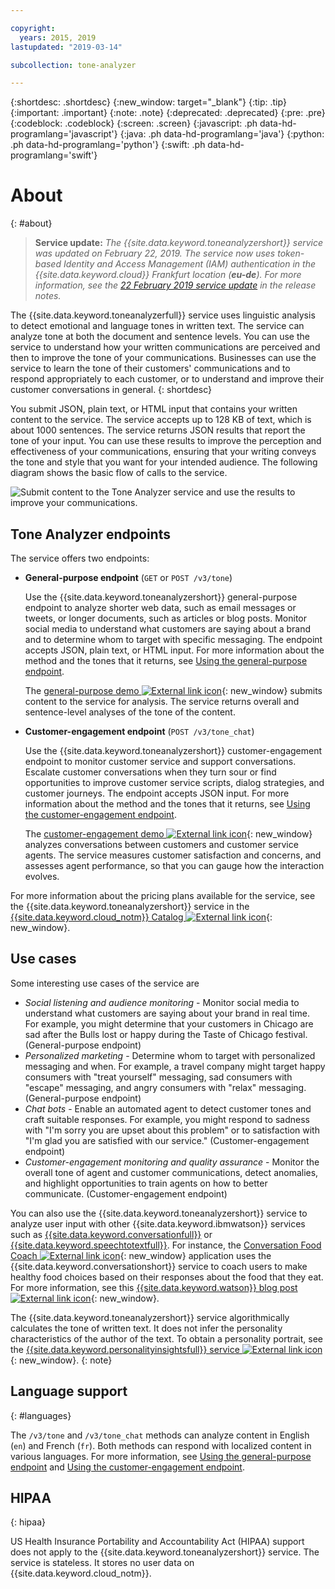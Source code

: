 ```yaml
---

copyright:
  years: 2015, 2019
lastupdated: "2019-03-14"

subcollection: tone-analyzer

---
```


{:shortdesc: .shortdesc}
{:new_window: target="_blank"}
{:tip: .tip}
{:important: .important}
{:note: .note}
{:deprecated: .deprecated}
{:pre: .pre}
{:codeblock: .codeblock}
{:screen: .screen}
{:javascript: .ph data-hd-programlang='javascript'}
{:java: .ph data-hd-programlang='java'}
{:python: .ph data-hd-programlang='python'}
{:swift: .ph data-hd-programlang='swift'}

# About
{: #about}

> **Service update:** *The {{site.data.keyword.toneanalyzershort}} service was updated on February 22, 2019. The service now uses token-based Identity and Access Management (IAM) authentication in the {{site.data.keyword.cloud}} Frankfurt location (**eu-de**). For more information, see the [22 February 2019 service update](/docs/services/tone-analyzer/release-notes.html#February2019) in the release notes.*

The {{site.data.keyword.toneanalyzerfull}} service uses linguistic analysis to detect emotional and language tones in written text. The service can analyze tone at both the document and sentence levels. You can use the service to understand how your written communications are perceived and then to improve the tone of your communications. Businesses can use the service to learn the tone of their customers' communications and to respond appropriately to each customer, or to understand and improve their customer conversations in general.
{: shortdesc}

You submit JSON, plain text, or HTML input that contains your written content to the service. The service accepts up to 128 KB of text, which is about 1000 sentences. The service returns JSON results that report the tone of your input. You can use these results to improve the perception and effectiveness of your communications, ensuring that your writing conveys the tone and style that you want for your intended audience. The following diagram shows the basic flow of calls to the service.

![Submit content to the Tone Analyzer service and use the results to improve your communications.](images/tone-analyzer.svg)

## Tone Analyzer endpoints

The service offers two endpoints:

-   **General-purpose endpoint** (`GET` or `POST /v3/tone`)

    Use the {{site.data.keyword.toneanalyzershort}} general-purpose endpoint to analyze shorter web data, such as email messages or tweets, or longer documents, such as articles or blog posts. Monitor social media to understand what customers are saying about a brand and to determine whom to target with specific messaging. The endpoint accepts JSON, plain text, or HTML input. For more information about the method and the tones that it returns, see [Using the general-purpose endpoint](/docs/services/tone-analyzer/using-tone.html).

    The [general-purpose demo ![External link icon](../../icons/launch-glyph.svg "External link icon")](https://tone-analyzer-demo.ng.bluemix.net/){: new_window} submits content to the service for analysis. The service returns overall and sentence-level analyses of the tone of the content.
-   **Customer-engagement endpoint** (`POST /v3/tone_chat`)

    Use the {{site.data.keyword.toneanalyzershort}} customer-engagement endpoint to monitor customer service and support conversations. Escalate customer conversations when they turn sour or find opportunities to improve customer service scripts, dialog strategies, and customer journeys. The endpoint accepts JSON input. For more information about the method and the tones that it returns, see [Using the customer-engagement endpoint](/docs/services/tone-analyzer/using-tone-chat.html).

    The [customer-engagement demo ![External link icon](../../icons/launch-glyph.svg "External link icon")](https://customer-engagement-demo.ng.bluemix.net/){: new_window} analyzes conversations between customers and customer service agents. The service measures customer satisfaction and concerns, and assesses agent performance, so that you can gauge how the interaction evolves.

For more information about the pricing plans available for the service, see the {{site.data.keyword.toneanalyzershort}} service in the [{{site.data.keyword.cloud_notm}} Catalog ![External link icon](../../icons/launch-glyph.svg "External link icon")](https://{DomainName}/catalog/services/tone-analyzer){: new_window}.

## Use cases

Some interesting use cases of the service are

-   *Social listening and audience monitoring* - Monitor social media to understand what customers are saying about your brand in real time. For example, you might determine that your customers in Chicago are sad after the Bulls lost or happy during the Taste of Chicago festival. (General-purpose endpoint)
-   *Personalized marketing* - Determine whom to target with personalized messaging and when. For example, a travel company might target happy consumers with "treat yourself" messaging, sad consumers with "escape" messaging, and angry consumers with "relax" messaging. (General-purpose endpoint)
-   *Chat bots* - Enable an automated agent to detect customer tones and craft suitable responses. For example, you might respond to sadness with "I'm sorry you are upset about this problem" or to satisfaction with "I'm glad you are satisfied with our service." (Customer-engagement endpoint)
-   *Customer-engagement monitoring and quality assurance* - Monitor the overall tone of agent and customer communications, detect anomalies, and highlight opportunities to train agents on how to better communicate. (Customer-engagement endpoint)

You can also use the {{site.data.keyword.toneanalyzershort}} service to analyze user input with other {{site.data.keyword.ibmwatson}} services such as [{{site.data.keyword.conversationfull}}](https://{DomainName}/docs/services/conversation/index.html) or [{{site.data.keyword.speechtotextfull}}](https://{DomainName}/docs/services/speech-to-text/index.html). For instance, the [Conversation Food Coach ![External link icon](../../icons/launch-glyph.svg "External link icon")](https://food-coach.ng.bluemix.net/){: new_window} application uses the {{site.data.keyword.conversationshort}} service to coach users to make healthy food choices based on their responses about the food that they eat. For more information, see this [{{site.data.keyword.watson}} blog post ![External link icon](../../icons/launch-glyph.svg "External link icon")](https://developer.ibm.com/watson/blog/2016/10/17/creating-a-compassionate-conversational-agent-using-watson-tone-analyzer-and-watson-conversation-services/){: new_window}.

The {{site.data.keyword.toneanalyzershort}} service algorithmically calculates the tone of written text. It does not infer the personality characteristics of the author of the text. To obtain a personality portrait, see the [{{site.data.keyword.personalityinsightsfull}} service ![External link icon](../../icons/launch-glyph.svg "External link icon")](https://{DomainName}/docs/services/personality-insights/index.html){: new_window}.
{: note}

## Language support
{: #languages}

The `/v3/tone` and `/v3/tone_chat` methods can analyze content in English (`en`) and French (`fr`). Both methods can respond with localized content in various languages. For more information, see [Using the general-purpose endpoint](/docs/services/tone-analyzer/using-tone.html) and [Using the customer-engagement endpoint](/docs/services/tone-analyzer/using-tone-chat.html).

## HIPAA
{: hipaa}

US Health Insurance Portability and Accountability Act (HIPAA) support does not apply to the {{site.data.keyword.toneanalyzershort}} service. The service is stateless. It stores no user data on {{site.data.keyword.cloud_notm}}.
